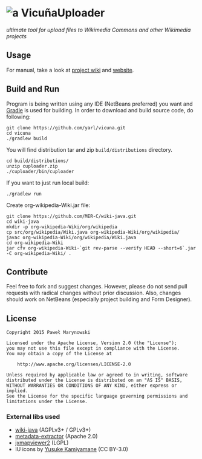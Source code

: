 # ![a](https://upload.wikimedia.org/wikipedia/commons/thumb/0/0a/VicunaUploader_logo.png/30px-VicunaUploader_logo.png) VicuñaUploader
_ultimate tool for upload files to Wikimedia Commons and other Wikimedia projects_

## Usage
For manual, take a look at [project wiki](https://github.com/yarl/vicuna/wiki) and [website](https://yarl.github.io/vicuna).

## Build and Run
Program is being written using any IDE (NetBeans preferred) you want and [Gradle](https://gradle.org/) is used for building. In order to download and build source code, do following:

```
git clone https://github.com/yarl/vicuna.git
cd vicuna
./gradlew build
```
You will find distribution tar and zip `build/distributions` directory.

```
cd build/distributions/
unzip cuploader.zip
./cuploader/bin/cuploader
```

If you want to just run local build:

```
./gradlew run
```

Create org-wikipedia-Wiki.jar file:
```
git clone https://github.com/MER-C/wiki-java.git
cd wiki-java
mkdir -p org-wikipedia-Wiki/org/wikipedia
cp src/org/wikipedia/Wiki.java org-wikipedia-Wiki/org/wikipedia/
javac org-wikipedia-Wiki/org/wikipedia/Wiki.java
cd org-wikipedia-Wiki
jar cfv org-wikipedia-Wiki-`git rev-parse --verify HEAD --short=6`.jar -C org-wikipedia-Wiki/ .
```

## Contribute
Feel free to fork and suggest changes. However, please do not send pull requests with radical changes without prior discussion. Also, changes should work on NetBeans (especially project building and Form Designer).

## License
```
Copyright 2015 Paweł Marynowski

Licensed under the Apache License, Version 2.0 (the "License");
you may not use this file except in compliance with the License.
You may obtain a copy of the License at

    http://www.apache.org/licenses/LICENSE-2.0

Unless required by applicable law or agreed to in writing, software
distributed under the License is distributed on an "AS IS" BASIS,
WITHOUT WARRANTIES OR CONDITIONS OF ANY KIND, either express or implied.
See the License for the specific language governing permissions and
limitations under the License.
```

### External libs used

- [wiki-java](https://github.com/MER-C/wiki-java) (AGPLv3+ / GPLv3+)
- [metadata-extractor](https://github.com/drewnoakes/metadata-extractor) (Apache 2.0)
- [jxmapviewer2](https://github.com/msteiger/jxmapviewer2) (LGPL)
- IU icons by [Yusuke Kamiyamane](http://p.yusukekamiyamane.com/) (CC BY-3.0)

